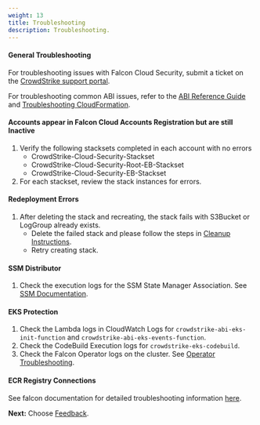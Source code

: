 ```yaml
---
weight: 13
title: Troubleshooting
description: Troubleshooting.
---
```


#### General Troubleshooting
For troubleshooting issues with Falcon Cloud Security, submit a ticket on the [CrowdStrike support portal](https://supportportal.crowdstrike.com/).

For troubleshooting common ABI issues, refer to the [ABI Reference Guide](https://a.co/j72wxaw) and [Troubleshooting CloudFormation](https://docs.aws.amazon.com/AWSCloudFormation/latest/UserGuide/troubleshooting.html).

#### Accounts appear in Falcon Cloud Accounts Registration but are still Inactive
1. Verify the following stacksets completed in each account with no errors
    * CrowdStrike-Cloud-Security-Stackset
    * CrowdStrike-Cloud-Security-Root-EB-Stackset
    * CrowdStrike-Cloud-Security-EB-Stackset
2. For each stackset, review the stack instances for errors.

#### Redeployment Errors
1. After deleting the stack and recreating, the stack fails with S3Bucket or LogGroup already exists.
    * Delete the failed stack and please follow the steps in [Cleanup Instructions](/cleanup-instructions/index.html).
    * Retry creating stack.

#### SSM Distributor
1. Check the execution logs for the SSM State Manager Association. See [SSM Documentation](https://docs.aws.amazon.com/systems-manager/latest/userguide/state-manager-associations-history.html).

#### EKS Protection
1. Check the Lambda logs in CloudWatch Logs for ```crowdstrike-abi-eks-init-function``` and ```crowdstrike-abi-eks-events-function```.
2. Check the CodeBuild Execution logs for ```crowdstrike-eks-codebuild```.
3. Check the Falcon Operator logs on the cluster.  See [Operator Troubleshooting](https://github.com/CrowdStrike/falcon-operator/blob/main/docs/install_guide.md).

#### ECR Registry Connections
See falcon documentation for detailed troubleshooting information [here](https://falcon.crowdstrike.com/documentation/page/xfb81fc4/assess-image-from-registry#s2614b67).

**Next:** Choose [Feedback](/feedback/index.html).